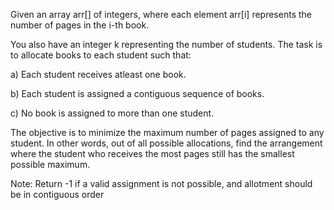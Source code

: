 Given an array arr[] of integers, where each element arr[i] represents the number of pages in the i-th book. 

You also have an integer k representing the number of students. The task is to allocate books to each student such that:

a) Each student receives atleast one book.

b) Each student is assigned a contiguous sequence of books.

c) No book is assigned to more than one student.

The objective is to minimize the maximum number of pages assigned to any student. 
In other words, out of all possible allocations, find the arrangement where the student who receives the most pages still has the smallest possible maximum. 

Note: Return -1 if a valid assignment is not possible, and allotment should be in contiguous order 

